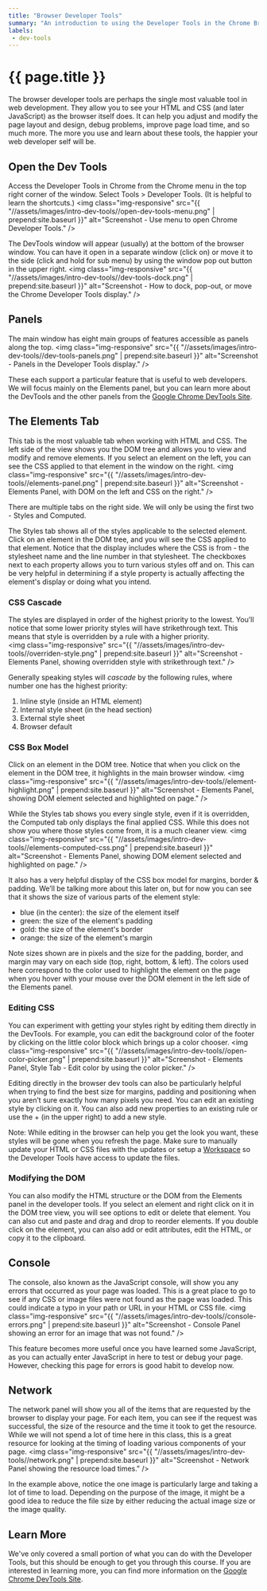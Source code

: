 ```yaml
---
title: "Browser Developer Tools"
summary: "An introduction to using the Developer Tools in the Chrome Browser."
labels:
 - dev-tools
---
```


# {{ page.title }}
The browser developer tools are perhaps the single most valuable tool in web development. They allow you to see your HTML and CSS (and later JavaScript) as the browser itself does. It can help you adjust and modify the page layout and design, debug problems, improve page load time, and so much more. The more you use and learn about these tools, the happier your web developer self will be.


## Open the Dev Tools
Access the Developer Tools in Chrome from the Chrome menu in the top right corner of the window. Select Tools  > Developer Tools. (It is helpful to learn the shortcuts.)
<img class="img-responsive" src="{{ "//assets/images/intro-dev-tools//open-dev-tools-menu.png" | prepend:site.baseurl }}" alt="Screenshot - Use menu to open Chrome Developer Tools." />

The DevTools window will appear (usually) at the bottom of the browser window. You can have it open in a separate window (click on) or move it to the side (click and hold for sub menu) by using the window pop out button in the upper right.
<img class="img-responsive" src="{{ "//assets/images/intro-dev-tools//dev-tools-dock.png" | prepend:site.baseurl }}" alt="Screenshot - How to dock, pop-out, or move the Chrome Developer Tools display." />

## Panels
The main window has eight main groups of features accessible as panels along the top.
<img class="img-responsive" src="{{ "//assets/images/intro-dev-tools//dev-tools-panels.png" | prepend:site.baseurl }}" alt="Screenshot - Panels in the Developer Tools display." />

These each support a particular feature that is useful to web developers. We will focus mainly on the Elements panel, but you can learn more about the DevTools and the other panels from the [Google Chrome DevTools Site](https://developers.google.com/web/tools/chrome-devtools/).

## The Elements Tab
This tab is the most valuable tab when working with HTML and CSS. The left side of the view shows you the DOM tree and allows you to view and modify and remove elements. If you select an element on the left, you can see the CSS applied to that element in the window on the right.
<img class="img-responsive" src="{{ "//assets/images/intro-dev-tools//elements-panel.png" | prepend:site.baseurl }}" alt="Screenshot - Elements Panel, with DOM on the left and CSS on the right." />

There are multiple tabs on the right side. We will only be using the first two - Styles and Computed.

The Styles tab shows all of the styles applicable to the selected element. Click on an element in the DOM tree, and you will see the CSS applied to that element. Notice that the display includes where the CSS is from - the stylesheet name and the line number in that stylesheet. The checkboxes next to each property allows you to turn various styles off and on. This can be very helpful in determining if a style property is actually affecting the element's display or doing what you intend.

### CSS Cascade
The styles are displayed in order of the highest priority to the lowest. You’ll notice that some lower priority styles will have strikethrough text. This means that style is overridden by a rule with a higher priority.  
<img class="img-responsive" src="{{ "//assets/images/intro-dev-tools//overriden-style.png" | prepend:site.baseurl }}" alt="Screenshot - Elements Panel, showing overridden style with strikethrough text." />

Generally speaking styles will *cascade* by the following rules, where number one has the highest priority:

1. Inline style (inside an HTML element)
2. Internal style sheet (in the head section)
3. External style sheet
4. Browser default


### CSS Box Model
Click on an element in the DOM tree. Notice that when you click on the element in the DOM tree, it highlights in the main browser window.
<img class="img-responsive" src="{{ "//assets/images/intro-dev-tools//element-highlight.png" | prepend:site.baseurl }}" alt="Screenshot - Elements Panel, showing DOM element selected and highlighted on page." />

While the Styles tab shows you every single style, even if it is overridden, the Computed tab only displays the final applied CSS. While this does not show you where those styles come from, it is a much cleaner view.
<img class="img-responsive" src="{{ "//assets/images/intro-dev-tools//elements-computed-css.png" | prepend:site.baseurl }}" alt="Screenshot - Elements Panel, showing DOM element selected and highlighted on page." />

It also has a very helpful display of the CSS box model for margins, border & padding. We’ll be talking more about this later on, but for now you can see that it shows the size of various parts of the element style:

- blue (in the center): the size of the element itself
- green: the size of the element's padding
- gold: the size of the element's border
- orange: the size of the element's margin

Note sizes shown are in pixels and the size for the padding, border, and margin may vary on each side (top, right, bottom, & left). The colors used here correspond to the color used to highlight the element on the page when you hover with your mouse over the DOM element in the left side of the Elements panel.


### Editing CSS
You can experiment with getting your styles right by editing them directly in the DevTools. For example, you can edit the background color of the footer by clicking on the little color block which brings up a color chooser.
<img class="img-responsive" src="{{ "//assets/images/intro-dev-tools//open-color-picker.png" | prepend:site.baseurl }}" alt="Screenshot - Elements Panel, Style Tab - Edit color by using the color picker." />

Editing directly in the browser dev tools can also be particularly helpful when trying to find the best size for margins, padding and positioning when you aren’t sure exactly how many pixels you need. You can edit an existing style by clicking on it. You can also add new properties to an existing rule or use the + (in the upper right) to add a new style.  

Note: While editing in the browser can help you get the look you want, these styles will be gone when you refresh the page. Make sure to manually update your HTML or CSS files with the updates or setup a [Workspace](https://developers.google.com/web/tools/setup/setup-workflow?hl=en) so the Developer Tools have access to update the files.


### Modifying the DOM
You can also modify the HTML structure or the DOM from the Elements panel in the developer tools. If you select an element and right click on it in the DOM tree view, you will see options to edit or delete that element. You can also cut and paste and drag and drop to reorder elements.  If you double click on the element, you can also add or edit attributes, edit the HTML, or copy it to the clipboard.  


## Console
The console, also known as the JavaScript console, will show you any errors that occurred as your page was loaded. This is a great place to go to see if any CSS or image files were not found as the page was loaded. This could indicate a typo in your path or URL in your HTML or CSS file.
<img class="img-responsive" src="{{ "//assets/images/intro-dev-tools//console-errors.png" | prepend:site.baseurl }}" alt="Screenshot - Console Panel showing an error for an image that was not found." />

This feature becomes more useful once you have learned some JavaScript, as you can actually enter JavaScript in here to test or debug your page. However, checking this page for errors is good habit to develop now.


## Network
The network panel will show you all of the items that are requested by the browser to display your page. For each item, you can see if the request was successful, the size of the resource and the time it took to get the resource. While we will not spend a lot of time here in this class, this is a great resource for looking at the timing of loading various components of your page.
<img class="img-responsive" src="{{ "//assets/images/intro-dev-tools//network.png" | prepend:site.baseurl }}" alt="Screenshot - Network Panel showing the resource load times." />

In the example above, notice the one image is particularly large and taking a lot of time to load. Depending on the purpose of the image, it might be a good idea to reduce the file size by either reducing the actual image size or the image quality.

## Learn More
We've only covered a small portion of what you can do with the Developer Tools, but this should be enough to get you through this course.  If you are interested in learning more, you can find more information on the [Google Chrome DevTools Site](https://developers.google.com/web/tools/chrome-devtools/).
